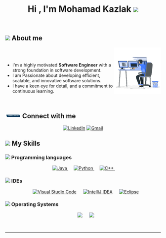 <h1 align="center">Hi , I'm Mohamad Kazlak <img src="https://media.giphy.com/media/hvRJCLFzcasrR4ia7z/giphy.gif" width="30px"/></h1>
<br>

	
## <img src = "https://i.pinimg.com/originals/3f/7e/4e/3f7e4eff7c96e9fe4b8b4b1ff3f7bdb5.gif" width = 6.5%> About me

<img align="right" src="https://github.com/Mohamadkazlak/Mohamadkazlak/blob/main/icons/Right_Side.gif?raw=true" width=30%>

<br><br>

<ul>

<li>I'm a highly motivated <strong>Software Engineer</strong> with a strong foundation in software development.</li>
<li>I am Passionate about developing efficient, scalable, and innovative software solutions.</li>
<li>I have a keen eye for detail, and a commitment to continuous learning.</li>

</ul>
<br>


## <img src="https://github.com/Mohamadkazlak/Mohamadkazlak/blob/main/icons/Connect-with-me.gif?raw=true" width="10%"> Connect with me
<p align="center">
	<a href="https://www.linkedin.com/in/mohamadkazlak/"><img src="https://img.shields.io/badge/linkedin-%230A66C2.svg?style=plastic&logo=linkedin&logoColor=white" alt="LinkedIn"/></a>
	<a href="mailto:mohamedkazlak2001@gmail.com"><img img src="https://img.shields.io/badge/gmail-%23EA4335.svg?style=plastic&logo=gmail&logoColor=white" alt="Gmail"/></a>
</p>



## <img src="https://media2.giphy.com/media/QssGEmpkyEOhBCb7e1/giphy.gif?cid=ecf05e47a0n3gi1bfqntqmob8g9aid1oyj2wr3ds3mg700bl&rid=giphy.gif" width ="3%"> My Skills

### <img src = "https://github.com/Mohamadkazlak/Mohamadkazlak/blob/main/Images/Programming_Languages.gif?raw=true" width=5%> Programming languages

<p align="center"> 
  &emsp; 
 <a href="https://www.java.com" target="_blank"> 
    <img alt="Java" src="https://img.shields.io/badge/Java%20-%23007396.svg?style=plastic&logo=java&logoColor=white">
  </a>
  &emsp;
  <a href="https://www.python.org" target="_blank">
    <img alt="Python" src="https://img.shields.io/badge/Python%20-%2314354C.svg?style=plastic&logo=python&logoColor=white">
  </a>
  &emsp;
   <a href="https://www.w3schools.com/cpp/" target="_blank"> 
    <img alt="C++" src="https://img.shields.io/badge/C++%20-%2300599C.svg?style=plastic&logo=c%2B%2B&logoColor=white">
  </a> 
  &emsp;
</p>


 ### <img src = "https://github.com/Mohamadkazlak/Mohamadkazlak/blob/main/Images/IDEs.gif?raw=true" width=5%> IDEs
 
<p align="center">
  &emsp;
    <a href="#"><img alt="Visual Studio Code" src="https://img.shields.io/badge/Visual%20Studio%20Code-0078d7.svg?style=plastic&logo=visual-studio-code&logoColor=white"></a>
  &emsp;
    <a href="#"><img alt="IntelliJ IDEA" src="https://img.shields.io/badge/Jetbrains-%23000000.svg?style=plastic&logo=jetbrains&logoColor=white" /></a>
  &emsp;
    <a href="#"><img alt="Eclipse" src="https://img.shields.io/badge/eclipse%20IDE-%232C2255.svg?&style=plastic&logo=eclipse%20ide&logoColor=white" /></a>
</p>


 ### <img src = "https://github.com/7oSkaaa/7oSkaaa/blob/main/Images/OS.gif?raw=true" width=5%>  Operating Systems
 
<p align="center">
  &emsp;
    <a href="#"><img src="https://img.shields.io/badge/Windows-0078D6?style=plastic&logo=windows&logoColor=white"></a>
  &emsp;
    <a href="#"><img src="https://img.shields.io/badge/Linux-FCC624?style=plastic&logo=linux&logoColor=black"></a>
</p>

<br> 

---
